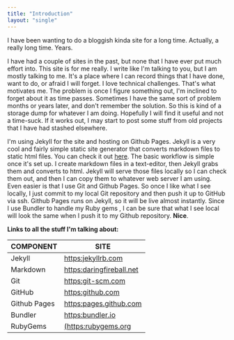 ```yaml
---
title: "Introduction"
layout: "single"  
---
```


I have been wanting to do a bloggish kinda site for a long time. Actually, a really long time. Years.  

I have had a couple of sites in the past, but none that I have ever put much effort into.  This site is for me really.  I write like I'm talking to you, but I am mostly talking to me.  It's a place where I can record things that I have done, want to do, or afraid I will forget.  I love technical challenges. That's what motivates me. The problem is once I figure something out, I'm inclined to forget about it as time passes.  Sometimes I have the same sort of problem months or years later, and don't remember the solution. So this is kind of a storage dump for whatever I am doing.  Hopefully I will find it useful and not a time-suck.  If it works out, I may start to post some stuff from old projects that I have had stashed elsewhere.


I'm using Jekyll for the site and hosting on Github Pages.  Jekyll is a very cool and fairly simple static site generator that converts markdown files to static html files. You can check it out [here](https:jekyllrb.com). The basic workflow is simple once it's set up.  I create markdown files in a text-editor, then Jekyll grabs them and converts to html. Jekyll will serve those files locally so I can check them out, and then I can copy them to whatever web server I am using.  Even easier is that I use Git and Github Pages.  So once I like what I see locally, I just commit to my local Git repository and then push it up to GitHub via ssh.  Github Pages runs on Jekyll, so it will be live almost instantly.  Since I use Bundler to handle my Ruby gems , I can be sure that what I see local will look the same when I push it to my Github repository.  **Nice**.


**Links to all the stuff I'm talking about:**  

| COMPONENT | SITE |
| ------ | ------ |
| Jekyll | [https:jekyllrb.com](https:jekyllrb.com) |
| Markdown | [https:daringfireball.net](https:daringfireball.net) |
| Git | [https:git-scm.com](https:git-scm.com) |
| GitHub | [https:github.com](https:github.com) |
| Github Pages | [https:pages.github.com](https:pages.github.com) |
| Bundler | [https:bundler.io](https:bundler.io) |
| RubyGems | [(https:rubygems.org](https:rubygems.org) |
